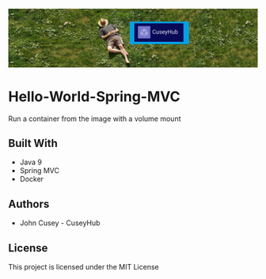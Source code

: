 ![CuseyHub](https://github.com/cusey/ImageForWiki/blob/master/Logos/CuseyHub_Banner_Small.jpg)

# Hello-World-Spring-MVC
Run a container from the image with a volume mount

## Built With
* Java 9
* Spring MVC
* Docker  

## Authors
* John Cusey - CuseyHub  

## License   
This project is licensed under the MIT License
